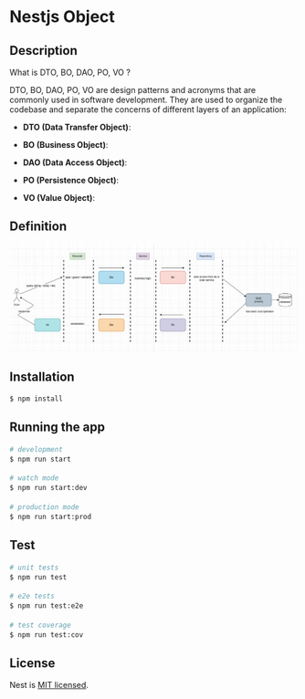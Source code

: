 # Nestjs Object

## Description

What is DTO, BO, DAO, PO, VO ?

DTO, BO, DAO, PO, VO are design patterns and acronyms that are commonly used in software development. They are used to organize the codebase and separate the concerns of different layers of an application:

- <b>DTO (Data Transfer Object)</b>:

- <b>BO (Business Object)</b>:

- <b>DAO (Data Access Object)</b>:

- <b>PO (Persistence Object)</b>:

- <b>VO (Value Object)</b>:

## Definition

![design](https://github.com/w4567892015/multi-o/blob/main/pic/design.png)

## Installation

```bash
$ npm install
```

## Running the app

```bash
# development
$ npm run start

# watch mode
$ npm run start:dev

# production mode
$ npm run start:prod
```

## Test

```bash
# unit tests
$ npm run test

# e2e tests
$ npm run test:e2e

# test coverage
$ npm run test:cov
```

## License

Nest is [MIT licensed](LICENSE).
